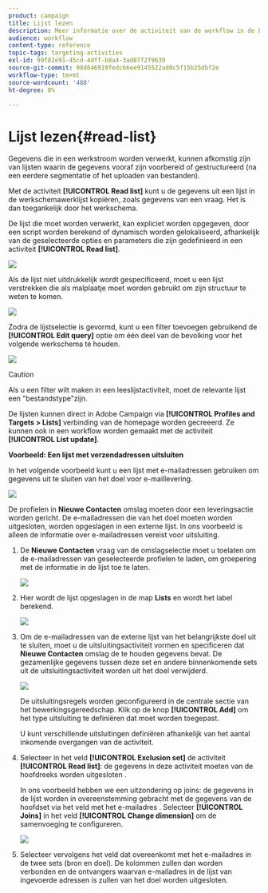 ```yaml
---
product: campaign
title: Lijst lezen
description: Meer informatie over de activiteit van de workflow in de Leeslijst
audience: workflow
content-type: reference
topic-tags: targeting-activities
exl-id: 99f82e91-45cd-4dff-b8a4-3ad87f2f9639
source-git-commit: 98d646919fedc66ee9145522ad0c5f15b25dbf2e
workflow-type: tm+mt
source-wordcount: '488'
ht-degree: 0%

---
```


# Lijst lezen{#read-list}

Gegevens die in een werkstroom worden verwerkt, kunnen afkomstig zijn van lijsten waarin de gegevens vooraf zijn voorbereid of gestructureerd (na een eerdere segmentatie of het uploaden van bestanden).

Met de activiteit **[!UICONTROL Read list]** kunt u de gegevens uit een lijst in de werkschemawerklijst kopiëren, zoals gegevens van een vraag. Het is dan toegankelijk door het werkschema.

De lijst die moet worden verwerkt, kan expliciet worden opgegeven, door een script worden berekend of dynamisch worden gelokaliseerd, afhankelijk van de geselecteerde opties en parameters die zijn gedefinieerd in een activiteit **[!UICONTROL Read list]**.

![](assets/list_edit_select_option_01.png)

Als de lijst niet uitdrukkelijk wordt gespecificeerd, moet u een lijst verstrekken die als malplaatje moet worden gebruikt om zijn structuur te weten te komen.

![](assets/s_advuser_list_template_select.png)

Zodra de lijstselectie is gevormd, kunt u een filter toevoegen gebruikend de **[!UICONTROL Edit query]** optie om één deel van de bevolking voor het volgende werkschema te houden.

![](assets/wf_readlist_1.png)

>[!CAUTION]
>
>Als u een filter wilt maken in een leeslijstactiviteit, moet de relevante lijst een &quot;bestandstype&quot;zijn.

De lijsten kunnen direct in Adobe Campaign via **[!UICONTROL Profiles and Targets > Lists]** verbinding van de homepage worden gecreeerd. Ze kunnen ook in een workflow worden gemaakt met de activiteit **[!UICONTROL List update]**.

**Voorbeeld: Een lijst met verzendadressen uitsluiten**

In het volgende voorbeeld kunt u een lijst met e-mailadressen gebruiken om gegevens uit te sluiten van het doel voor e-maillevering.

![](assets/s_advuser_list_read_sample_1.png)

De profielen in **Nieuwe Contacten** omslag moeten door een leveringsactie worden gericht. De e-mailadressen die van het doel moeten worden uitgesloten, worden opgeslagen in een externe lijst. In ons voorbeeld is alleen de informatie over e-mailadressen vereist voor uitsluiting.

1. De **Nieuwe Contacten** vraag van de omslagselectie moet u toelaten om de e-mailadressen van geselecteerde profielen te laden, om groepering met de informatie in de lijst toe te laten.

   ![](assets/s_advuser_list_read_sample_0.png)

1. Hier wordt de lijst opgeslagen in de map **Lists** en wordt het label berekend.

   ![](assets/s_advuser_list_read_sample_2.png)

1. Om de e-mailadressen van de externe lijst van het belangrijkste doel uit te sluiten, moet u de uitsluitingsactiviteit vormen en specificeren dat **Nieuwe Contacten** omslag de te houden gegevens bevat. De gezamenlijke gegevens tussen deze set en andere binnenkomende sets uit de uitsluitingsactiviteit worden uit het doel verwijderd.

   ![](assets/s_advuser_list_read_sample_3.png)

   De uitsluitingsregels worden geconfigureerd in de centrale sectie van het bewerkingsgereedschap. Klik op de knop **[!UICONTROL Add]** om het type uitsluiting te definiëren dat moet worden toegepast.

   U kunt verschillende uitsluitingen definiëren afhankelijk van het aantal inkomende overgangen van de activiteit.

1. Selecteer in het veld **[!UICONTROL Exclusion set]** de activiteit **[!UICONTROL Read list]**: de gegevens in deze activiteit moeten van de hoofdreeks worden uitgesloten .

   In ons voorbeeld hebben we een uitzondering op joins: de gegevens in de lijst worden in overeenstemming gebracht met de gegevens van de hoofdset via het veld met het e-mailadres . Selecteer **[!UICONTROL Joins]** in het veld **[!UICONTROL Change dimension]** om de samenvoeging te configureren.

   ![](assets/s_advuser_list_read_sample_4.png)

1. Selecteer vervolgens het veld dat overeenkomt met het e-mailadres in de twee sets (bron en doel). De kolommen zullen dan worden verbonden en de ontvangers waarvan e-mailadres in de lijst van ingevoerde adressen is zullen van het doel worden uitgesloten.
